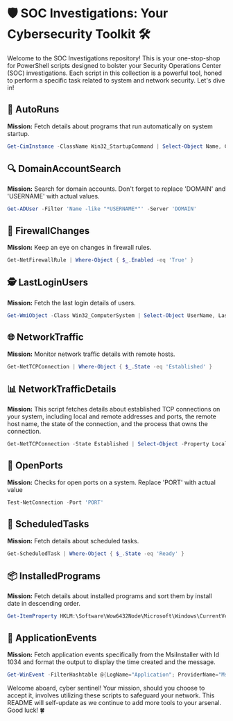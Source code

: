 # 🛡️ SOC Investigations: Your Cybersecurity Toolkit 🛠️

Welcome to the SOC Investigations repository! This is your one-stop-shop for PowerShell scripts designed to bolster your Security Operations Center (SOC) investigations. Each script in this collection is a powerful tool, honed to perform a specific task related to system and network security. Let's dive in!

## 🚀 AutoRuns
**Mission:** Fetch details about programs that run automatically on system startup.
```powershell
Get-CimInstance -ClassName Win32_StartupCommand | Select-Object Name, Command, Location, User
```

## 🔍 DomainAccountSearch
**Mission:** Search for domain accounts. Don't forget to replace 'DOMAIN' and 'USERNAME' with actual values.
```powershell
Get-ADUser -Filter 'Name -like "*USERNAME*"' -Server 'DOMAIN'
```

## 🚧 FirewallChanges
**Mission:** Keep an eye on changes in firewall rules.
```powershell
Get-NetFirewallRule | Where-Object { $_.Enabled -eq 'True' }
```

## 🕵️ LastLoginUsers
**Mission:** Fetch the last login details of users.
```powershell
Get-WmiObject -Class Win32_ComputerSystem | Select-Object UserName, LastLogin
```

## 🌐 NetworkTraffic
**Mission:** Monitor network traffic details with remote hosts.
```powershell
Get-NetTCPConnection | Where-Object { $_.State -eq 'Established' }
```

## 📊 NetworkTrafficDetails
**Mission:** This script fetches details about established TCP connections on your system, including local and remote addresses and ports, the remote host name, the state of the connection, and the process that owns the connection.
```powershell
Get-NetTCPConnection -State Established | Select-Object -Property LocalAddress, LocalPort, @{Name='RemoteHostName'; Expression={(Resolve-DnsName $_.RemoteAddress).NameHost}}, RemoteAddress, RemotePort, State, @{Name='ProcessName'; Expression={(Get-Process -Id $_.OwningProcess).Path}} | Format-Table
```

## 🚪 OpenPorts
**Mission:** Checks for open ports on a system.  Replace 'PORT' with actual value
```powershell
Test-NetConnection -Port 'PORT'
```

## 📅 ScheduledTasks
**Mission:** Fetch details about scheduled tasks.
```powershell
Get-ScheduledTask | Where-Object { $_.State -eq 'Ready' }
```

## 📦 InstalledPrograms
**Mission:** Fetch details about installed programs and sort them by install date in descending order.
```powershell
Get-ItemProperty HKLM:\Software\Wow6432Node\Microsoft\Windows\CurrentVersion\Uninstall\* | Select-Object DisplayName, InstallDate | Sort-Object InstallDate -Descending
```

## 📝 ApplicationEvents
**Mission:** Fetch application events specifically from the MsiInstaller with Id 1034 and format the output to display the time created and the message.
```powershell
Get-WinEvent -FilterHashtable @{LogName="Application"; ProviderName="MsiInstaller"; Id=1034} | Format-Table -Property TimeCreated, Message -AutoSize -Wrap
```
Welcome aboard, cyber sentinel! Your mission, should you choose to accept it, involves utilizing these scripts to safeguard your network. This README will self-update as we continue to add more tools to your arsenal. Good luck! 🍀
